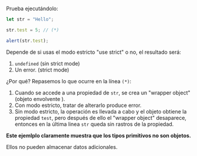 
Prueba ejecutándolo:

```js run
let str = "Hello";

str.test = 5; // (*)

alert(str.test);
```

Depende de si usas el modo estricto "use strict" o no, el resultado será:
1. `undefined` (sin strict mode)
2. Un error.  (strict mode)

¿Por qué? Repasemos lo que ocurre en la línea `(*)`:

1. Cuando se accede a una propiedad de `str`, se crea un "wrapper object" (objeto envolvente ).
2. Con modo estricto, tratar de alterarlo produce error.
3. Sin modo estricto, la operación es llevada a cabo y el objeto obtiene la propiedad `test`, pero después de ello el "wrapper object" desaparece, entonces en la última linea `str` queda sin rastros de la propiedad.

**Este ejemlplo claramente muestra que los tipos primitivos no son objetos.**

Ellos no pueden almacenar datos adicionales.
